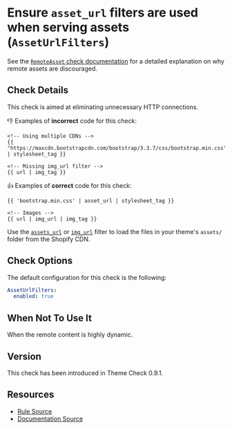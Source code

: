 # Ensure `asset_url` filters are used when serving assets (`AssetUrlFilters`)

See the [`RemoteAsset` check documentation][remote_asset] for a detailed explanation on why remote assets are discouraged.

## Check Details

This check is aimed at eliminating unnecessary HTTP connections.

:-1: Examples of **incorrect** code for this check:

```liquid
<!-- Using multiple CDNs -->
{{ "https://maxcdn.bootstrapcdn.com/bootstrap/3.3.7/css/bootstrap.min.css" | stylesheet_tag }}

<!-- Missing img_url filter -->
{{ url | img_tag }}
```

:+1: Examples of **correct** code for this check:

```liquid
{{ 'bootstrap.min.css' | asset_url | stylesheet_tag }}

<!-- Images -->
{{ url | img_url | img_tag }}
```

Use the [`assets_url`](asset_url) or [`img_url`](img_url) filter to load the files in your theme's `assets/` folder from the Shopify CDN.

## Check Options

The default configuration for this check is the following:

```yaml
AssetUrlFilters:
  enabled: true
```

## When Not To Use It

When the remote content is highly dynamic.

## Version

This check has been introduced in Theme Check 0.9.1.

## Resources

- [Rule Source][codesource]
- [Documentation Source][docsource]

[codesource]: /lib/theme_check/checks/remote_asset_filters.rb
[docsource]: /docs/checks/remote_asset_filters.md
[remote_asset]: /docs/checks/remote_asset.md
[asset_url]: https://shopify.dev/docs/themes/liquid/reference/filters/url-filters#assert_url
[img_url]: https://shopify.dev/docs/themes/liquid/reference/filters/url-filters#img_url
